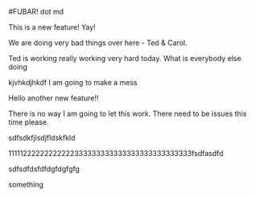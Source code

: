 #FUBAR! dot md

This is a new feature! Yay!

We are doing very bad things over here - Ted & Carol. 


Ted is working really working very hard today. What is everybody else doing

kjvhkdjhkdf I am going to make a mess

Hello another new feature!!

There is no way I am going to let this work. There need to be issues this time please.




sdfsdkfjlsdjfldskfkld



11111222222222222333333333333333333333333333fsdfasdfd

sdfsdfdsfdfdgfdgfgfg

something

